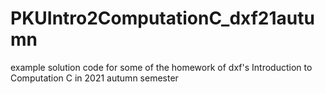 # PKUIntro2ComputationC_dxf21autumn
example solution code for some of the homework of dxf's Introduction to Computation C in 2021 autumn semester
